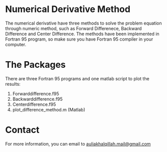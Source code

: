 # Numerical Derivative Method
The numerical derivative have three methods to solve the problem equation through numeric method, such as Forward Differenece, Backward Difference and Center Difference. The methods have been implemented in Fortran 95 program, so make sure you have Fortran 95 compiler in your computer.
# The Packages
There are three Fortran 95 programs and one matlab script to plot the results:
1. Forwarddifference.f95
2. Backwarddifference.f95
3. Centerdifference.f95
4. plot_difference_method.m (Matlab)
# Contact
For more information, you can email to auliakhalqillah.mail@gmail.com
